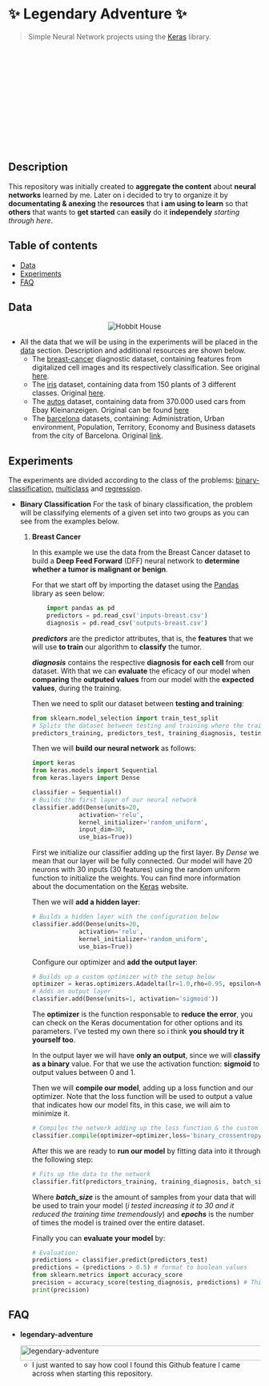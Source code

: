 # :sparkles: Legendary Adventure :sparkles:
> Simple Neural Network projects using the [Keras](https://keras.io/) library. 
<p align="center">
  <img  src="https://media.giphy.com/media/oj2GhTqAIoNIk/giphy.gif" alt="Bilbo Adventure" style="width: 480px; height: 196px; left: 0px; top: 0px; opacity: 0;">
</p>


## Description
 This repository was initially created to **aggregate the content** about **neural networks** learned by me. Later on i decided to try to organize it by **documentating & anexing** the **resources** that **i am using to learn** so that **others** that wants to **get started** can **easily** do it **independely** *starting through here*.

## Table of contents
- [Data](#data)  
- [Experiments](#experiments)
- [FAQ](#faq)

## Data
<p align="center"><img src="https://i.pinimg.com/564x/0b/ac/ed/0baced7191ba1bd1cc196bdeb2fee285.jpg" alt="Hobbit House"></p>

  - All the data that we will be using in the experiments will be placed in the [data](/data) section. Description and additional resources are shown below.
    - The [breast-cancer](data/breast) diagnostic dataset, containing features from digitalized cell images and its respectively classification. See original [here](https://archive.ics.uci.edu/ml/datasets/Breast+Cancer+Wisconsin+%28Diagnostic%29).
    - The [iris](data/iris) dataset, containing data from 150 plants of 3 different classes. Original [here](https://archive.ics.uci.edu/ml/datasets/Iris).
    - The [autos](data/autos) dataset, containing  data from 370.000 used cars from Ebay Kleinanzeigen. Original can be found [here](https://www.kaggle.com/orgesleka/used-cars-database)
    - The [barcelona](data/barcelona-data-sets) datasets, containing: Administration, Urban environment, Population, Territory, Economy and Business datasets from the city of Barcelona. Original [link](https://www.kaggle.com/xvivancos/barcelona-data-sets).

## Experiments
  The experiments are divided according to the class of the problems: [binary-classification](/binary-classification), [multiclass](/multiclass) and [regression](/regression). 
  - **Binary Classification**
    For the task of binary classification, the problem will be classifying elements of a given set into two groups as you can see from the examples below.
    1. **Breast Cancer**
    
        In this example we use the data from the Breast Cancer dataset to build a **Deep Feed Forward** (DFF) neural network to **determine whether a tumor is malignant or benign**.
        
        For that we start off by importing the dataset using the [Pandas](https://github.com/pandas-dev/pandas) library as seen below:
        ```python
            import pandas as pd
            predictors = pd.read_csv('inputs-breast.csv')
            diagnosis = pd.read_csv('outputs-breast.csv')
        ```
        ***predictors*** are the predictor attributes, that is, the **features** that we will use **to train** our algorithm to **classify** the tumor.
        
        ***diagnosis*** contains the respective **diagnosis for each cell** from our dataset. With that we can **evaluate** the eficacy of our model when **comparing** the **outputed values** from our model with the **expected values**, during the training.
        
        Then we need to split our dataset between **testing and training**:
        ```python
        from sklearn.model_selection import train_test_split
        # Splits the dataset between testing and training where the training collection represents 75% of the set 
        predictors_training, predictors_test, training_diagnosis, testing_diagnosis = train_test_split(predictors, diagnosis, test_size=0.25) 
        ```
        Then we will **build our neural network** as follows:
        ```python
        import keras
        from keras.models import Sequential
        from keras.layers import Dense

        classifier = Sequential()
        # Builds the first layer of our neural network
        classifier.add(Dense(units=20,
                     activation='relu',
                     kernel_initializer='random_uniform',
                     input_dim=30,
                     use_bias=True))
        ```
        First we initialize our classifier adding up the first layer. By *Dense* we mean that our layer will be fully connected.
        Our model will have 20 neurons with 30 inputs (30 features) using the random uniform function to initialize the weights.
        You can find more information about the documentation on the [Keras](https://keras.io/) website.
        
        Then we will **add a hidden layer**:
        ```python
        # Builds a hidden layer with the configuration below
        classifier.add(Dense(units=20,
                     activation='relu',
                     kernel_initializer='random_uniform',
                     use_bias=True)) 
        ```
        Configure our optimizer and **add the output layer**:        
        ```python
        # Builds up a custom optimizer with the setup below
        optimizer = keras.optimizers.Adadelta(lr=1.0,rho=0.95, epsilon=None, decay=0.001)
        # Adds an output layer
        classifier.add(Dense(units=1, activation='sigmoid'))
        ```
        The **optimizer** is the function responsable to **reduce the error**, you can check on the Keras documentation for other options and its parameters. I've tested my own there so i think **you should try it yourself too**.
        
        In the output layer we will have **only an output**, since we will **classify as a binary** value. For that we use the activation function: **sigmoid** to output values between 0 and 1. 
        
        Then we will **compile our model**, adding up a loss function and our optimizer.
        Note that the loss function will be used to output a value that indicates how our model fits, in this case, we will aim to minimize it.  
        ```python
        # Compiles the network adding up the loss function & the custom optimizer
        classifier.compile(optimizer=optimizer,loss='binary_crossentropy')
        ```
        After this we are ready to **run our model** by fitting data into it through the following step: 
        ```python
        # Fits up the data to the network
        classifier.fit(predictors_training, training_diagnosis, batch_size=4, epochs=100)
        ```
        Where ***batch_size*** is the amount of samples from your data that will be used to train your model (*i tested increasing it to 30 and it reduced the training time tremendously*) and ***epochs*** is the number of times the model is trained over the entire dataset.
        
        Finally you can **evaluate your model** by:
        ```python
        # Evaluation:
        predictions = classifier.predict(predictors_test)
        predictions = (predictions > 0.5) # format to boolean values
        from sklearn.metrics import accuracy_score
        precision = accuracy_score(testing_diagnosis, predictions) # This evaluates the precision of our model (over the training data)
        print(precision)
        ```
        
## FAQ
- **legendary-adventure**

   <img src="https://i.imgur.com/aW6QDKg.png" alt="legendary-adventure" width="500" height="30">
   
   - I just wanted to say how cool I found this Github feature I came across when starting this repository. 
   
